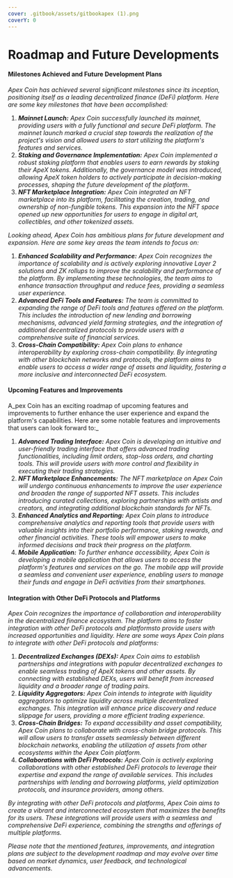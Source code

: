 ```yaml
---
cover: .gitbook/assets/gitbookapex (1).png
coverY: 0
---
```


# Roadmap and Future Developments

#### Milestones Achieved and Future Development Plans

_Apex Coin has achieved several significant milestones since its inception, positioning itself as a leading decentralized finance (DeFi) platform. Here are some key milestones that have been accomplished:_

1. _**Mainnet Launch:** Apex Coin successfully launched its mainnet, providing users with a fully functional and secure DeFi platform. The mainnet launch marked a crucial step towards the realization of the project's vision and allowed users to start utilizing the platform's features and services._
2. _**Staking and Governance Implementation:** Apex Coin implemented a robust staking platform that enables users to earn rewards by staking their ApeX tokens. Additionally, the governance model was introduced, allowing ApeX token holders to actively participate in decision-making processes, shaping the future development of the platform._
3. _**NFT Marketplace Integration:** Apex Coin integrated an NFT marketplace into its platform, facilitating the creation, trading, and ownership of non-fungible tokens. This expansion into the NFT space opened up new opportunities for users to engage in digital art, collectibles, and other tokenized assets._

_Looking ahead, Apex Coin has ambitious plans for future development and expansion. Here are some key areas the team intends to focus on:_

1. _**Enhanced Scalability and Performance:** Apex Coin recognizes the importance of scalability and is actively exploring innovative Layer 2 solutions and ZK rollups to improve the scalability and performance of the platform. By implementing these technologies, the team aims to enhance transaction throughput and reduce fees, providing a seamless user experience._
2. _**Advanced DeFi Tools and Features:** The team is committed to expanding the range of DeFi tools and features offered on the platform. This includes the introduction of new lending and borrowing mechanisms, advanced yield farming strategies, and the integration of additional decentralized protocols to provide users with a comprehensive suite of financial services._
3. _**Cross-Chain Compatibility:** Apex Coin plans to enhance interoperability by exploring cross-chain compatibility. By integrating with other blockchain networks and protocols, the platform aims to enable users to access a wider range of assets and liquidity, fostering a more inclusive and interconnected DeFi ecosystem._

#### Upcoming Features and Improvements

A_pex Coin has an exciting roadmap of upcoming features and improvements to further enhance the user experience and expand the platform's capabilities. Here are some notable features and improvements that users can look forward to:_

1. _**Advanced Trading Interface:** Apex Coin is developing an intuitive and user-friendly trading interface that offers advanced trading functionalities, including limit orders, stop-loss orders, and charting tools. This will provide users with more control and flexibility in executing their trading strategies._
2. _**NFT Marketplace Enhancements:** The NFT marketplace on Apex Coin will undergo continuous enhancements to improve the user experience and broaden the range of supported NFT assets. This includes introducing curated collections, exploring partnerships with artists and creators, and integrating additional blockchain standards for NFTs._
3. _**Enhanced Analytics and Reporting:** Apex Coin plans to introduce comprehensive analytics and reporting tools that provide users with valuable insights into their portfolio performance, staking rewards, and other financial activities. These tools will empower users to make informed decisions and track their progress on the platform._
4. _**Mobile Application:** To further enhance accessibility, Apex Coin is developing a mobile application that allows users to access the platform's features and services on the go. The mobile app will provide a seamless and convenient user experience, enabling users to manage their funds and engage in DeFi activities from their smartphones._

#### Integration with Other DeFi Protocols and Platforms

_Apex Coin recognizes the importance of collaboration and interoperability in the decentralized finance ecosystem. The platform aims to foster integration with other DeFi protocols and platformsto provide users with increased opportunities and liquidity. Here are some ways Apex Coin plans to integrate with other DeFi protocols and platforms:_

1. _**Decentralized Exchanges (DEXs):** Apex Coin aims to establish partnerships and integrations with popular decentralized exchanges to enable seamless trading of ApeX tokens and other assets. By connecting with established DEXs, users will benefit from increased liquidity and a broader range of trading pairs._
2. _**Liquidity Aggregators:** Apex Coin intends to integrate with liquidity aggregators to optimize liquidity across multiple decentralized exchanges. This integration will enhance price discovery and reduce slippage for users, providing a more efficient trading experience._
3. _**Cross-Chain Bridges:** To expand accessibility and asset compatibility, Apex Coin plans to collaborate with cross-chain bridge protocols. This will allow users to transfer assets seamlessly between different blockchain networks, enabling the utilization of assets from other ecosystems within the Apex Coin platform._
4. _**Collaborations with DeFi Protocols:** Apex Coin is actively exploring collaborations with other established DeFi protocols to leverage their expertise and expand the range of available services. This includes partnerships with lending and borrowing platforms, yield optimization protocols, and insurance providers, among others._

_By integrating with other DeFi protocols and platforms, Apex Coin aims to create a vibrant and interconnected ecosystem that maximizes the benefits for its users. These integrations will provide users with a seamless and comprehensive DeFi experience, combining the strengths and offerings of multiple platforms._

_Please note that the mentioned features, improvements, and integration plans are subject to the development roadmap and may evolve over time based on market dynamics, user feedback, and technological advancements._
